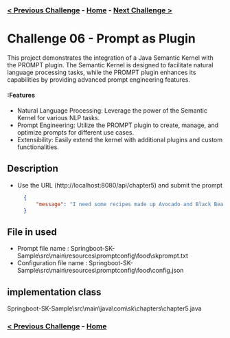### [< Previous Challenge](./Challenge-04.md) - **[Home](../README.md)** - [Next Challenge >](./Challenge-06.md)

# Challenge 06 -  Prompt as Plugin


This project demonstrates the integration of a Java Semantic Kernel with the PROMPT plugin. The Semantic Kernel is designed to facilitate natural language processing tasks, while the PROMPT plugin enhances its capabilities by providing advanced prompt engineering features.

#### :Features

* Natural Language Processing: Leverage the power of the Semantic Kernel for various NLP tasks.
* Prompt Engineering: Utilize the PROMPT plugin to create, manage, and optimize prompts for different use cases.
* Extensibility: Easily extend the kernel with additional plugins and custom functionalities.

## Description

* Use the URL (http://localhost:8080/api/chapter5) and submit the prompt 

  ```json
    {
	    "message": "I need some recipes made up Avocado and Black Bean"
    }
  ```
 
 ## File in used 
* Prompt file name :  Springboot-SK-Sample\src\main\resources\promptconfig\food\skprompt.txt
* Configuration file name :  Springboot-SK-Sample\src\main\resources\promptconfig\food\config.json

 ## implementation class 
 Springboot-SK-Sample\src\main\java\com\sk\chapters\chapter5.java

### [< Previous Challenge](./Challenge-04.md) - **[Home](../README.md)** 
